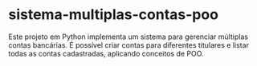 # sistema-multiplas-contas-poo
Este projeto em Python implementa um sistema para gerenciar múltiplas contas bancárias. É possível criar contas para diferentes titulares e listar todas as contas cadastradas, aplicando conceitos de POO.
